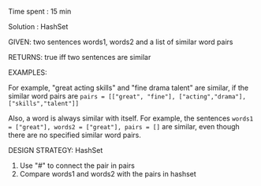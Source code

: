 Time spent : 15 min

Solution : HashSet	

GIVEN: two sentences words1, words2 and a list of similar word pairs

RETURNS: true iff two sentences are similar

EXAMPLES:

For example, "great acting skills" and "fine drama talent" are similar, if the similar word pairs are `pairs = [["great", "fine"], ["acting","drama"], ["skills","talent"]]`

Also, a word is always similar with itself. For example, the sentences `words1 = ["great"], words2 = ["great"], pairs = []` are similar, even though there are no specified similar word pairs.

DESIGN STRATEGY: HashSet



1. Use "#" to connect the pair in pairs
2. Compare words1 and words2 with the pairs in hashset
